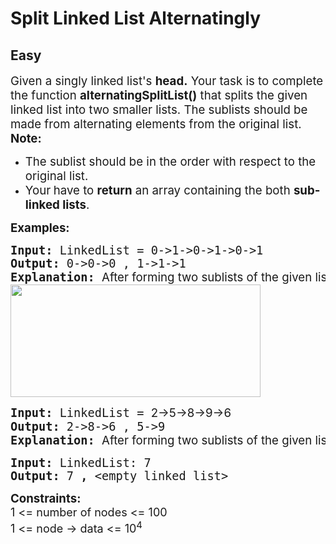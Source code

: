 # Split Linked List Alternatingly
## Easy
<div class="problems_problem_content__Xm_eO"><p><span style="font-size: 14pt;">Given a singly linked list's <strong>head.</strong>&nbsp;Your task is to complete the function <strong>alternatingSplitList()</strong> that splits the given linked list into two smaller lists. The sublists should be made from alternating elements from the original list.<br><strong>Note:</strong>&nbsp;</span></p>
<ul>
<li><span style="font-size: 14pt;">The sublist should be in the order with respect to the original list.</span></li>
<li><span style="font-size: 14pt;">Your<strong>&nbsp;</strong>have to <strong>return</strong>&nbsp;an array containing the both&nbsp;<strong>sub-linked lists</strong>.</span></li>
</ul>
<p><span style="font-size: 14pt;"><strong>Examples:</strong></span></p>
<pre><span style="font-size: 14pt;"><strong>Input:&nbsp;</strong>LinkedList =&nbsp;0-&gt;1-&gt;0-&gt;1-&gt;0-&gt;1<br><strong>Output: </strong>0-&gt;0-&gt;0 , </span><span style="font-size: 14pt;">1-&gt;1-&gt;1<br><strong>Explanation: </strong><span style="font-family: -apple-system, BlinkMacSystemFont, 'Segoe UI', Roboto, Oxygen, Ubuntu, Cantarell, 'Open Sans', 'Helvetica Neue', sans-serif;">After forming two sublists of the given list as required, we have two lists as: 0-&gt;0-&gt;0 and 1-&gt;1-&gt;1.<br><img src="https://media.geeksforgeeks.org/img-practice/prod/addEditProblem/700541/Web/Other/blobid0_1720674305.png" width="400" height="180"><br></span></span></pre>
<pre><span style="font-size: 14pt;"><strong>Input:&nbsp;</strong>LinkedList =&nbsp;<span style="font-family: -apple-system, BlinkMacSystemFont, 'Segoe UI', Roboto, Oxygen, Ubuntu, Cantarell, 'Open Sans', 'Helvetica Neue', sans-serif; white-space: normal;">2-&gt;5-&gt;8-&gt;9-&gt;6</span><br><strong>Output: </strong>2-&gt;8-&gt;6 , </span><span style="font-size: 14pt;"><span style="font-size: 14pt;">5-&gt;9<br></span><strong style="font-size: 14pt;">Explanation: </strong><span style="font-family: -apple-system, BlinkMacSystemFont, 'Segoe UI', Roboto, Oxygen, Ubuntu, Cantarell, 'Open Sans', 'Helvetica Neue', sans-serif;">After forming two sublists of the given list as required, we have two lists as: </span><span style="font-size: 14pt;">2-&gt;8-&gt;6 and 5-&gt;9.</span><span style="font-size: 14pt;"><br></span></span></pre>
<pre><span style="font-size: 18.6667px;"><strong>Input: </strong>LinkedList: 7 </span><br><span style="font-size: 18.6667px;"><strong>Output: </strong>7<strong> , </strong>&lt;empty linked list&gt;</span></pre>
<p><span style="font-size: 14pt;"><strong>Constraints:</strong><br><span style="font-size: 18px;">1 &lt;= number of nodes &lt;= 100</span><br style="font-size: 18px;"><span style="font-size: 18px;">1 &lt;= node -&gt; data &lt;= 10<sup>4</sup></span><br></span></p></div>